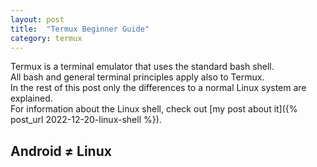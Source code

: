 ```yaml
---
layout: post
title:  "Termux Beginner Guide"
category: termux
---
```


Termux is a terminal emulator that uses the standard bash shell.  
All bash and general terminal principles apply also to Termux.  
In the rest of this post only the differences to a normal Linux system are explained.  
For information about the Linux shell, check out [my post about it]({% post_url 2022-12-20-linux-shell %}).

## Android ≠ Linux








